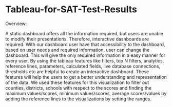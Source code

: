# Tableau-for-SAT-Test-Results


Overview:

A static dashboard offers all the information required, but users are unable to modify their presentations. Therefore, interactive dashboards are required. With our dashboard user have that accessibility to the dashboard, based on user needs and required information, user can change the dashboard. This will give the only required information in a easy manner for every user. By using the tableau features like filters, top N filters, analytics, reference lines, parameters, calculated fields, live database connections, thresholds etc are helpful to create an interactive dashboard. These features will help the users to get a better understanding and representation of the data. We used these features for this visualization to filter out counties, districts, schools with respect to the scores and finding the maximum values/scores, minimum values/scores, average scores/values by adding the reference lines to the visualizations by setting the ranges.

